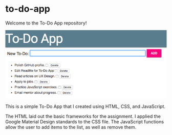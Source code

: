 # to-do-app

Welcome to the To-Do App repository!

![To-Do Screenshot](/todo_ss.png)

This is a simple To-Do App that I created using HTML, CSS, and JavaScript.

The HTML laid out the basic frameworks for the assignment. I applied the Google Material Design standards to the CSS file. The JavaScript functions allow the user to add items to the list, as well as remove them.
